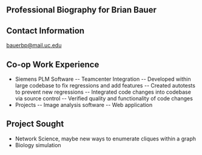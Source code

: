 ## Professional Biography for Brian Bauer
## Contact Information
bauerbp@mail.uc.edu
## Co\-op Work Experience
- Siemens PLM Software
-- Teamcenter Integration
-- Developed within large codebase to fix regressions and add features
-- Created autotests to prevent new regressions
-- Integrated code changes into codebase via source control
-- Verified quality and functionality of code changes
- Projects
-- Image analysis software
-- Web application
## Project Sought
- Network Science, maybe new ways to enumerate cliques within a graph
- Biology simulation